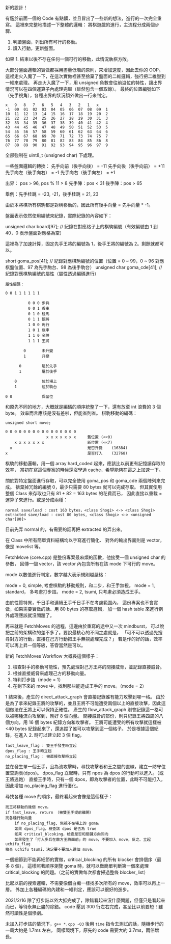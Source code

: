 新的設計！

有鑑於前面一個的 Code 有點髒，並且冒出了一些新的想法，進行的一次完全重寫。
這裡來完整地描述一下整體的邏輯：
將棋遊戲的進行，主流程分成兩個步驟、

1.	判讀盤面，列出所有可行的移動。
2.	讀入行動，更新盤面。

如果 1. 結束以後不存在任何一個可行的移動，此情況執棋方敗。

大部分盤面邏輯的實做都採用盡量低階的原則，來增加速度，因此去你的 OOP。
這裡走火入魔了一下，在這次實做裡甚至捨棄了盤面的二維邏輯，強行把二維壓到一維來處理。
再走火入魔了一下，用 unsigned 負數會往前溢位的特性，讓出界情況可以在四個運算子內處理完畢（雖然包含一個取餘）。
最終的位置編號如下（先手視角），各種出界的狀況額外做出一行來判定。

	x	9	8	7	6	5	4	3	2	1	x
	-1	00	01	02	03	04	05	06	07	08	09	1
	10	11	12	13	14	15	16	17	18	19	20	2
	21	22	23	24	25	26	27	28	29	30	31	3
	32	33	34	35	36	37	38	39	40	41	42	4
	43	44	45	46	47	48	49	50	51	52	53	5
	54	55	56	57	58	59	60	61	62	63	64	6
	65	66	67	68	69	70	71	72	73	74	75	7
	76	77	78	79	80	81	82	83	84	85	86	8
	87	88	89	90	91	92	93	94	95	96	97	9

全部強制在 uint8_t (unsigned char) 下處理。

一些盤面邏輯的轉換：
先手向前（後手向後） = -11
先手向後（後手向前） = +11
先手向左（後手向右） = -1
先手向右（後手向左） = +1

出界： pos > 96, pos % 11 > 8
先手陣：pos < 31
後手陣：pos > 65

舉例：先手桂跳 = -23, -21，後手桂跳 = 21, 23

由於本將棋所有棋駒都是對稱移動的，因此所有後手向量 = 先手向量 * -1。 

盤面表示依然使用編號來紀錄，實際紀錄的內容如下：

unsigned char board[97];		// 紀錄在對應格子上的棋駒編號（有效編號由 1 到 40，0 表示盤面對應格為空）

這裡為了加速計算，固定先手王將的編號為 1，後手王將的編號為 2。剩餘就都可以。

short goma_pos[41];				// 紀錄對應棋駒編號的位置（位置 = 0 ~ 99，0 ~ 96 對應棋盤位置、97 為先手駒台、98 為後手駒台）
unsigned char goma_cde[41];		// 紀錄對應棋駒編號的屬性（屬性透過編碼進行）

	屬性編碼：

	0 0 1 1 1 1 1 1

			  0 0 0 步兵
			  0 0 1 香車
			  0 1 0 桂馬
			  0 1 1 銀將
			  1 0 0 角行
			  1 0 1 飛車
			  1 1 0 金將
			  1 1 1 王將

			0 		未升變
			1		升變

		  0			屬於先手
		  1			屬於後手

		0			位於場上
		1			位於駒台

	0 0				保留位

和原先不同的地方，大概就是編碼的順序統整了一下，還有放棄 int 浪費的 3 個 byte。
效率而言應該是沒有差啦，但能省則省。
棋駒移動的編碼：

	unsigned short move;

	0 0 0 0 0 0 0 0 0 0 0 0 0 0 0 0
	                  x x x x x x x		舊位置	(<<0)
	    x x x x x x x 					新位置	(<<7)
	  x									是否升變	(16384)
	x									是否打入	(32768)


棋駒的移動邏輯，用一個 array hard_coded 起來，應該比以前更有記憶讀存取的效率，
當初在寫這個專案的時候還沒學過 cache，希望能夠在這之上加速一下。

關於對特定盤面進行存取，可以完全使用 goma_pos 和 goma_cde 兩個陣列來完成。
捨棄掉冗餘的編號 0，最少只需要 80 bytes 就可以完成存取。
但其實使用整個 Class 來存取也只有 81 + 82 = 163 bytes 的花費而已，
因此直接以重載 = 運算子來進行。或是分成兩種：

	normal save/load : cost 163 bytes，<class Shogi> <-> <class Shogi>
	extracted save/load : cost 80 bytes, <class Shogi> <-> <unsigned char[80]> 

目前先弄 normal 的，有需要的話再把 extracted 的弄出來。

在 Class 中所有簡單資料結構均以手寫進行簡化、
對外的輸出界面則是 vector，像是 movelist 等。


FetchMove (core.cpp) 是整份專案最麻煩的函數，他接受一個 unsigned char 的參數，
回傳一個 vector，該 vector 內包含所有在該 mode 下可行的 move。

mode 以數值進行判定，數字越大表示規則越嚴格：

mode = 0, simple, 		考慮棋駒的移動規則，和二步，和王手無視。
mode = 1, standard，		多考慮打步詰。
mode = 2, tsumi,		只考慮必須造成王手。

由於性質特異，千日手和連續王手千日手不在考慮範圍內，
這份專案也不會實做，如果需要實做的話、用 80 bytes 的存取邏輯，
加一個 hash table 來進行例外處理應該就沒問題了。

再來就是 FetchMoves 的過程，這邊由於重寫的途中又一次 mindburst，
可以說把之前的架構砍的差不多了。要說最核心的不同之處就是，
「可不可以透過先搜尋對方的行動，直接在己方行動把王手無視處理完成？」
若是作的好的話，效率可以再上昇一個等級，答雸當然是可以。

新的 FetchMoves Workflow 大概長這個樣子：

1.	檢查對手的移動可能性，預先處理對己方王將的間接威脅，並記錄直接威脅。
2.	根據直接威脅來處理己方的移動向量。
3.	特判打步詰（mode = 1）
4.	在剩下來的 move 中，找到那些能造成王手的 move。（mode = 2）


1 結束後，產生的 direct_attack_graph 會直接記錄誰有能力攻擊到哪一格。
由於是為了拿來紀錄王將的攻擊的，並且王將不可能遭受兩個以上的直接攻擊，因此這個做法在王將上可以保持正確性。
產生的 flow_attack_graph 則會記錄這一格可以被哪種流向攻擊到，剛好 8 個向量。
間接威脅的部份，則只紀錄王將四周的八個方向，用 16 個 bytes 紀錄方向和攻擊者。
王將可能遭受的所有攻擊就這樣被 <40 bytes 紀錄起來了，還追蹤了誰可以攻擊到這一個格子。
於是根據這個紀錄，在進入 2. 時可以建立起 3 個 flag，

	fast_leave_flag : 雙王手發生時立起
	dpos_flag : 王手時立起
	no_placing_flag : 被直接攻擊時立起

並在發生單一個王手，且為流攻擊時，尋找攻擊者和王之間的直線，建立一防守位置查詢表(dpos)。
dpos_flag 立起時，只有 npos 為 dpos 的行動可以進入。（或王將逃跑）
直接王手時，只有一個 dpos，即為攻擊者的位置，此時不可能打入，因此增加 no_placing_flag 進行優化。

尋找各種 move 的順序，最終看起來會像是這個樣子：

	找王將移動的幾個 move。
	if fast_leave, return （被雙王手提前離開）
	找各種行動向量
		if no_placing_flag, 無視不在場上的 goma。
		如果 dpos_flag，檢查該 dpos 是否為 true
		如果 critical_blcoking，檢查是否和關鍵方向同向
		如果發生了「打入步兵在敵方王將面前」的 move，不要加入 move，反之、立起 uchifu_flag
	檢查 uchifu tsumi，決定要不要加入這個 move。

一個細節到不能再細節的實做，critical_blocking 的所有 blocker 會排個序（最多 8 個），
這樣照著順序瀏覽 goma 時，就可以做簡單判斷第一個來處理 critical_blocking 的問題。（之前的實做每次都會掃過整條 blocker_list）

比起以前的搜索邏輯，不需要像個白痴一樣找多次所有的 move，效率可以再上一層。
外加上各種編碼的內建和一維判定，應該可以很好的進步。

2021/2/16 除了打步詰以外大抵完成了，除錯看起來沒什麼問題，但僅只是看起來而已，等待永無止盡的除錯。
code 壓到 300 行左右完成，甚至比以前要短！雖然可讀性是個慘劇。

未加入打步詰的情況下，`g++ *.cpp -O3` 後用 `time` 指令去測試的話，隨機步行的一局大約是 1.7ms 左右，
同樣環境下，原先的 code 需要大約 3.7ms，兩倍增長。